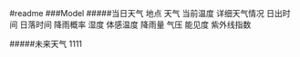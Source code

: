 #readme
###Model
#####当日天气
地点
天气
当前温度
详细天气情况
日出时间
日落时间
降雨概率
湿度
体感温度
降雨量
气压
能见度
紫外线指数


#####未来天气
1111